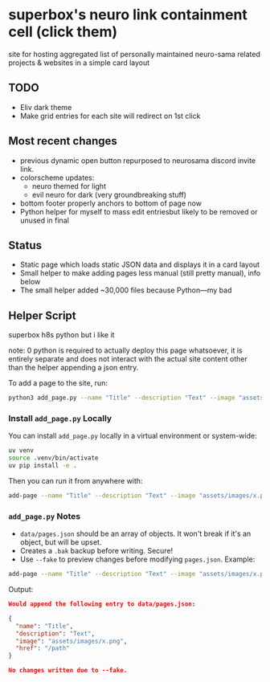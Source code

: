 # superbox's neuro link containment cell (click them)

site for hosting aggregated list of personally maintained neuro-sama related projects & websites in a simple card layout

## TODO

- Eliv dark theme
- Make grid entries for each site will redirect on 1st click

## Most recent changes

- previous dynamic open button repurposed to neurosama discord invite link.
- colorscheme updates:
  - neuro themed for light
  - evil neuro for dark
  (very groundbreaking stuff)
- bottom footer properly anchors to bottom of page now
- Python helper for myself to mass edit entriesbut likely to be removed or unused in final

## Status

- Static page which loads static JSON data and displays it in a card layout
- Small helper to make adding pages less manual (still pretty manual), info below
- The small helper added ~30,000 files because Python—my bad

## Helper Script

superbox h8s python but i like it

note: 0 python is required to actually deploy this page whatsoever, it is entirely separate and does not interact with the actual site content other than the helper appending a json entry.

To add a page to the site, run:

```bash
python3 add_page.py --name "Title" --description "Text" --image "assets/images/x.png" --href "/path"
```

### Install `add_page.py` Locally

You can install `add_page.py` locally in a virtual environment or system-wide:

```bash
uv venv
source .venv/bin/activate
uv pip install -e .
```

Then you can run it from anywhere with:

```bash
add-page --name "Title" --description "Text" --image "assets/images/x.png" --href "/path"
```

### `add_page.py` Notes

- `data/pages.json` should be an array of objects. It won't break if it's an object, but will be upset.
- Creates a `.bak` backup before writing. Secure!
- Use `--fake` to preview changes before modifying `pages.json`. Example:

```bash
add-page --name "Title" --description "Text" --image "assets/images/x.png" --href "/path" --fake
```

Output:

```json
Would append the following entry to data/pages.json:

{
  "name": "Title",
  "description": "Text",
  "image": "assets/images/x.png",
  "href": "/path"
}

No changes written due to --fake.
```
